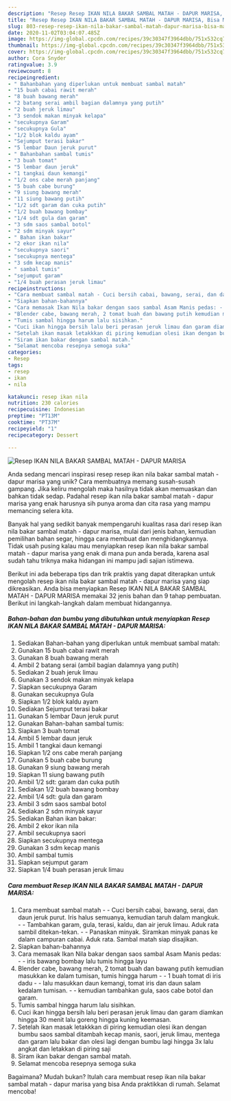 ```yaml
---
description: "Resep Resep IKAN NILA BAKAR SAMBAL MATAH - DAPUR MARISA, Bisa Manjain Lidah"
title: "Resep Resep IKAN NILA BAKAR SAMBAL MATAH - DAPUR MARISA, Bisa Manjain Lidah"
slug: 803-resep-resep-ikan-nila-bakar-sambal-matah-dapur-marisa-bisa-manjain-lidah
date: 2020-11-02T03:04:07.485Z
image: https://img-global.cpcdn.com/recipes/39c30347f3964dbb/751x532cq70/resep-ikan-nila-bakar-sambal-matah-dapur-marisa-foto-resep-utama.jpg
thumbnail: https://img-global.cpcdn.com/recipes/39c30347f3964dbb/751x532cq70/resep-ikan-nila-bakar-sambal-matah-dapur-marisa-foto-resep-utama.jpg
cover: https://img-global.cpcdn.com/recipes/39c30347f3964dbb/751x532cq70/resep-ikan-nila-bakar-sambal-matah-dapur-marisa-foto-resep-utama.jpg
author: Cora Snyder
ratingvalue: 3.9
reviewcount: 8
recipeingredient:
- " Bahanbahan yang diperlukan untuk membuat sambal matah"
- "15 buah cabai rawit merah"
- "8 buah bawang merah"
- "2 batang serai ambil bagian dalamnya yang putih"
- "2 buah jeruk limau"
- "3 sendok makan minyak kelapa"
- "secukupnya Garam"
- "secukupnya Gula"
- "1/2 blok kaldu ayam"
- "Sejumput terasi bakar"
- "5 lembar Daun jeruk purut"
- " Bahanbahan sambal tumis"
- "3 buah tomat"
- "5 lembar daun jeruk"
- "1 tangkai daun kemangi"
- "1/2 ons cabe merah panjang"
- "5 buah cabe burung"
- "9 siung bawang merah"
- "11 siung bawang putih"
- "1/2 sdt garam dan cuka putih"
- "1/2 buah bawang bombay"
- "1/4 sdt gula dan garam"
- "3 sdm saos sambal botol"
- "2 sdm minyak sayur"
- " Bahan ikan bakar"
- "2 ekor ikan nila"
- "secukupnya saori"
- "secukupnya mentega"
- "3 sdm kecap manis"
- " sambal tumis"
- "sejumput garam"
- "1/4 buah perasan jeruk limau"
recipeinstructions:
- "Cara membuat sambal matah - Cuci bersih cabai, bawang, serai, dan daun jeruk purut. Iris halus semuanya, kemudian taruh dalam mangkuk. - Tambahkan garam, gula, terasi, kaldu, dan air jeruk limau. Aduk rata sambil ditekan-tekan. - Panaskan minyak. Siramkan minyak panas ke dalam campuran cabai. Aduk rata. Sambal matah siap disajikan."
- "Siapkan bahan-bahannya"
- "Cara memasak Ikan Nila bakar dengan saos sambal Asam Manis pedas: - iris bawang bombay lalu tumis hingga layu"
- "Blender cabe, bawang merah, 2 tomat buah dan bawang putih kemudian masukkan ke dalam tumisan, tumis hingga harum - 1 buah tomat di iris dadu - lalu masukkan daun kemangi, tomat iris dan daun salam kedalam tumisan.  - kemudian tambahkan gula, saos cabe botol dan garam."
- "Tumis sambal hingga harum lalu sisihkan."
- "Cuci ikan hingga bersih lalu beri perasan jeruk limau dan garam diamkan hingga 30 menit lalu goreng hingga kuning keemasan."
- "Setelah ikan masak letakkkan di piring kemudian olesi ikan dengan bumbu saos sambal ditambah kecap manis, saori, jeruk limau, mentega dan garam lalu bakar dan olesi lagi dengan bumbu lagi hingga 3x lalu angkat dan letakkan di piring saji"
- "Siram ikan bakar dengan sambal matah."
- "Selamat mencoba resepnya semoga suka"
categories:
- Resep
tags:
- resep
- ikan
- nila

katakunci: resep ikan nila 
nutrition: 230 calories
recipecuisine: Indonesian
preptime: "PT13M"
cooktime: "PT37M"
recipeyield: "1"
recipecategory: Dessert

---
```



![Resep IKAN NILA BAKAR SAMBAL MATAH - DAPUR MARISA](https://img-global.cpcdn.com/recipes/39c30347f3964dbb/751x532cq70/resep-ikan-nila-bakar-sambal-matah-dapur-marisa-foto-resep-utama.jpg)

Anda sedang mencari inspirasi resep resep ikan nila bakar sambal matah - dapur marisa yang unik? Cara membuatnya memang susah-susah gampang. Jika keliru mengolah maka hasilnya tidak akan memuaskan dan bahkan tidak sedap. Padahal resep ikan nila bakar sambal matah - dapur marisa yang enak harusnya sih punya aroma dan cita rasa yang mampu memancing selera kita.

Banyak hal yang sedikit banyak mempengaruhi kualitas rasa dari resep ikan nila bakar sambal matah - dapur marisa, mulai dari jenis bahan, kemudian pemilihan bahan segar, hingga cara membuat dan menghidangkannya. Tidak usah pusing kalau mau menyiapkan resep ikan nila bakar sambal matah - dapur marisa yang enak di mana pun anda berada, karena asal sudah tahu triknya maka hidangan ini mampu jadi sajian istimewa.




Berikut ini ada beberapa tips dan trik praktis yang dapat diterapkan untuk mengolah resep ikan nila bakar sambal matah - dapur marisa yang siap dikreasikan. Anda bisa menyiapkan Resep IKAN NILA BAKAR SAMBAL MATAH - DAPUR MARISA memakai 32 jenis bahan dan 9 tahap pembuatan. Berikut ini langkah-langkah dalam membuat hidangannya.

<!--inarticleads1-->

##### Bahan-bahan dan bumbu yang dibutuhkan untuk menyiapkan Resep IKAN NILA BAKAR SAMBAL MATAH - DAPUR MARISA:

1. Sediakan  Bahan-bahan yang diperlukan untuk membuat sambal matah:
1. Gunakan 15 buah cabai rawit merah
1. Gunakan 8 buah bawang merah
1. Ambil 2 batang serai (ambil bagian dalamnya yang putih)
1. Sediakan 2 buah jeruk limau
1. Gunakan 3 sendok makan minyak kelapa
1. Siapkan secukupnya Garam
1. Gunakan secukupnya Gula
1. Siapkan 1/2 blok kaldu ayam
1. Sediakan Sejumput terasi bakar
1. Gunakan 5 lembar Daun jeruk purut
1. Gunakan  Bahan-bahan sambal tumis:
1. Siapkan 3 buah tomat
1. Ambil 5 lembar daun jeruk
1. Ambil 1 tangkai daun kemangi
1. Siapkan 1/2 ons cabe merah panjang
1. Gunakan 5 buah cabe burung
1. Gunakan 9 siung bawang merah
1. Siapkan 11 siung bawang putih
1. Ambil 1/2 sdt: garam dan cuka putih
1. Sediakan 1/2 buah bawang bombay
1. Ambil 1/4 sdt: gula dan garam
1. Ambil 3 sdm saos sambal botol
1. Sediakan 2 sdm minyak sayur
1. Sediakan  Bahan ikan bakar:
1. Ambil 2 ekor ikan nila
1. Ambil secukupnya saori
1. Siapkan secukupnya mentega
1. Gunakan 3 sdm kecap manis
1. Ambil  sambal tumis
1. Siapkan sejumput garam
1. Siapkan 1/4 buah perasan jeruk limau




<!--inarticleads2-->

##### Cara membuat Resep IKAN NILA BAKAR SAMBAL MATAH - DAPUR MARISA:

1. Cara membuat sambal matah - - Cuci bersih cabai, bawang, serai, dan daun jeruk purut. Iris halus semuanya, kemudian taruh dalam mangkuk. - - Tambahkan garam, gula, terasi, kaldu, dan air jeruk limau. Aduk rata sambil ditekan-tekan. - - Panaskan minyak. Siramkan minyak panas ke dalam campuran cabai. Aduk rata. Sambal matah siap disajikan.
1. Siapkan bahan-bahannya
1. Cara memasak Ikan Nila bakar dengan saos sambal Asam Manis pedas: - - iris bawang bombay lalu tumis hingga layu
1. Blender cabe, bawang merah, 2 tomat buah dan bawang putih kemudian masukkan ke dalam tumisan, tumis hingga harum - - 1 buah tomat di iris dadu - - lalu masukkan daun kemangi, tomat iris dan daun salam kedalam tumisan.  - - kemudian tambahkan gula, saos cabe botol dan garam.
1. Tumis sambal hingga harum lalu sisihkan.
1. Cuci ikan hingga bersih lalu beri perasan jeruk limau dan garam diamkan hingga 30 menit lalu goreng hingga kuning keemasan.
1. Setelah ikan masak letakkkan di piring kemudian olesi ikan dengan bumbu saos sambal ditambah kecap manis, saori, jeruk limau, mentega dan garam lalu bakar dan olesi lagi dengan bumbu lagi hingga 3x lalu angkat dan letakkan di piring saji
1. Siram ikan bakar dengan sambal matah.
1. Selamat mencoba resepnya semoga suka




Bagaimana? Mudah bukan? Itulah cara membuat resep ikan nila bakar sambal matah - dapur marisa yang bisa Anda praktikkan di rumah. Selamat mencoba!
